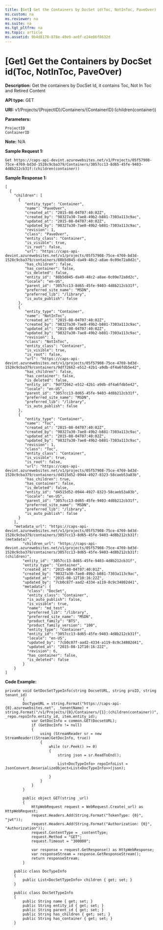 ```yaml
---
title: [Get] Get the Containers by DocSet id(Toc, NotInToc, PaveOver)
ms.custom: na
ms.reviewer: na
ms.suite: na
ms.tgt_pltfrm: na
ms.topic: article
ms.assetid: 9b4d8170-878e-49e9-ae0f-e24e06f8632d
---
```

# [Get] Get the Containers by DocSet id(Toc, NotInToc, PaveOver)

**Description:** Get the containers by DocSet Id, it contains Toc, Not In Toc and Retired Content  

**API type:** GET

**URI:** v1/Projects/{ProjectID}/Containers/{ContainerID}:(children(container))  

**Parameters:**  

	ProjectID
	ContainerID  

**Note:** N/A  

**Sample Request 1:** 

	Get https://caps-api-devint.azurewebsites.net/v1/Projects/05f57908-75ce-4769-bd3d-1528c9cba379/Containers/3057cc13-8d65-45fe-9403-4d8b212cb31f:(children(container))  
   
**Sample Response 1:** 

	[  
	  {  
	    "children": [  
	      {  
	         "entity_type": "Container",  
	         "name": "PaveOver",  
	         "created_at": "2015-08-04T07:40:02Z",  
	         "created_by": "98327a30-7ae8-49b2-b881-7303a113c9ac",  
	         "updated_at": "2015-08-04T07:40:02Z",  
	         "updated_by": "98327a30-7ae8-49b2-b881-7303a113c9ac",  
	         "revision": 1,  
	         "class": "PaveOver",  
	         "entity_class": "Container",  
	         "is_visible": true,  
	         "is_root": false,  
	         "url": "https://caps-api-devint.azurewebsites.net/v1/projects/05f57908-75ce-4769-bd3d-1528c9cba379/containers/88b5d845-da49-48c2-a8ae-0c09e72a8d2c",  
	         "has_children": false,  
	         "has_container": false,  
	         "is_deleted": false,  
	         "entity_id": "88b5d845-da49-48c2-a8ae-0c09e72a8d2c",  
	         "locale": "en-US",  
	         "parent_id": "3057cc13-8d65-45fe-9403-4d8b212cb31f",  
	         "preferred_site_name": "MSDN",  
	         "preferred_lib": "/library",  
	         "is_auto_publish": false  
	      },  
	      {  
	         "entity_type": "Container",  
	         "name": "NotInToc",  
	         "created_at": "2015-08-04T07:40:02Z",  
	         "created_by": "98327a30-7ae8-49b2-b881-7303a113c9ac",  
	         "updated_at": "2015-08-04T07:40:02Z",  
	         "updated_by": "98327a30-7ae8-49b2-b881-7303a113c9ac",  
	         "revision": 1,  
	         "class": "NotInToc",  
	         "entity_class": "Container",  
	         "is_visible": true,  
	         "is_root": false,  
	         "url": "https://caps-api-devint.azurewebsites.net/v1/projects/05f57908-75ce-4769-bd3d-1528c9cba379/containers/9df72662-e512-42b1-a9db-df4a6fdb5e42",  
	         "has_children": false,  
	         "has_container": false,  
	         "is_deleted": false,  
	         "entity_id": "9df72662-e512-42b1-a9db-df4a6fdb5e42",  
	         "locale": "en-US",  
	         "parent_id": "3057cc13-8d65-45fe-9403-4d8b212cb31f",  
	         "preferred_site_name": "MSDN",  
	         "preferred_lib": "/library",  
	         "is_auto_publish": false  
	      },  
	      {  
	         "entity_type": "Container",  
	         "name": "Toc",  
	         "created_at": "2015-08-04T07:40:02Z",  
	         "created_by": "98327a30-7ae8-49b2-b881-7303a113c9ac",  
	         "updated_at": "2015-08-04T07:40:02Z",  
	         "updated_by": "98327a30-7ae8-49b2-b881-7303a113c9ac",  
	         "revision": 1,  
	         "class": "Toc",  
	         "entity_class": "Container",  
	         "is_visible": true,  
	         "is_root": false,  
	         "url": "https://caps-api-devint.azurewebsites.net/v1/projects/05f57908-75ce-4769-bd3d-1528c9cba379/containers/d4515d52-0944-4927-8323-58caeb53a83b",  
	         "has_children": true,  
	         "has_container": false,  
	         "is_deleted": false,  
	         "entity_id": "d4515d52-0944-4927-8323-58caeb53a83b",  
	         "locale": "en-US",  
	         "parent_id": "3057cc13-8d65-45fe-9403-4d8b212cb31f",  
	         "preferred_site_name": "MSDN",  
	         "preferred_lib": "/library",  
	         "is_auto_publish": false  
	      }  
	    ],  
	    "metadata_url": "https://caps-api-devint.azurewebsites.net/v1/projects/05f57908-75ce-4769-bd3d-1528c9cba379/containers/3057cc13-8d65-45fe-9403-4d8b212cb31f:(metadata)",  
	        "children_url": "https://caps-api-devint.azurewebsites.net/v1/projects/05f57908-75ce-4769-bd3d-1528c9cba379/containers/3057cc13-8d65-45fe-9403-4d8b212cb31f:(children)",  
	        "entity_id": "3057cc13-8d65-45fe-9403-4d8b212cb31f",  
	        "entity_type": "Container",  
	        "created_at": "2015-08-04T07:40:01Z",  
	        "created_by": "98327a30-7ae8-49b2-b881-7303a113c9ac",  
	        "updated_at": "2015-08-12T10:16:22Z",  
	        "updated_by": "7cb0c87f-aad2-4334-a119-8c9c34802d41",  
	        "metadata": {  
	          "class": "DocSet",  
	          "entity_class": "Container",  
	          "is_auto_publish": false,  
	          "is_visible": true,  
	          "name": "md_test",  
	          "preferred_lib": "/library",  
	          "preferred_site_name": "MSDN",  
	          "product_family": "BTS",  
	          "product_family_version": "100",  
	          "entity_type": "Container",  
	          "entity_id": "3057cc13-8d65-45fe-9403-4d8b212cb31f",  
	          "locale": "en-US",  
	          "updated_by": "7cb0c87f-aad2-4334-a119-8c9c34802d41",  
	          "updated_at": "2015-08-12T10:16:22Z",  
	          "revision": 6,  
	          "has_container": false,  
	          "is_deleted": false  
	        }  
	    }  
	]  
	
**Code Example:** 

```
private void GetDocSetTypeInfo(string DocsetURL, string proID, string tenant_id)
        {
		DocTypeURL = string.Format("https://caps-api-{0}.azurewebsites.net", _tenentName) + string.Format("/v1/Projects/{0}/Containers/{1}:(children(container))", _repo.repoInfo.entity_id, item.entity_id);
            var GetDocInfo = common.GET(DocsetURL);
            if (GetDocInfo != null)
            {
                using (StreamReader sr = new StreamReader((Stream)GetDocInfo, true))
                {
                    while (sr.Peek() >= 0)
                    {
                        string json = sr.ReadToEnd();

                        List<DocTypeInfo> repoInfoList = JsonConvert.DeserializeObject<List<DocTypeInfo>>(json);

                    }
                }
            }
        }
		
		public object GET(string _url)
        {
            HttpWebRequest request = WebRequest.Create(_url) as HttpWebRequest;
            request.Headers.Add(String.Format("TokenType: {0}", "jwt"));
            request.Headers.Add(String.Format("Authorization: {0}", "Authorization"));
            request.ContentType = _contentType;
            request.Method = "GET";
            request.Timeout = "300000";

            var response = request.GetResponse() as HttpWebResponse;
            var responseStream = response.GetResponseStream();
            return responseStream;
        }
		
	public class DocTypeInfo
    {
        public List<DocSetTypeInfo> children { get; set; }
    }

    public class DocSetTypeInfo
    {
        public String name { get; set; }
        public String entity_id { get; set; }
        public String parent_id { get; set; }
        public String has_children { get; set; }
        public String has_container { get; set; }
    }
```